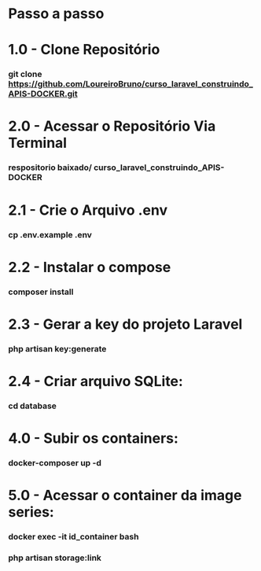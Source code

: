 # Passo a passo 

# 1.0 - Clone Repositório
### git clone https://github.com/LoureiroBruno/curso_laravel_construindo_APIS-DOCKER.git

# 2.0 - Acessar o Repositório Via Terminal
### respositorio baixado/ curso_laravel_construindo_APIS-DOCKER

# 2.1 - Crie o Arquivo .env
### cp .env.example .env

# 2.2 - Instalar o compose
### composer install

# 2.3 - Gerar a key do projeto Laravel
### php artisan key:generate

# 2.4 - Criar arquivo SQLite: 
### cd database
### 

# 4.0 - Subir os containers: 
### docker-composer up -d 

# 5.0 - Acessar o container da image series:
### docker exec -it id_container bash 
### php artisan storage:link 





